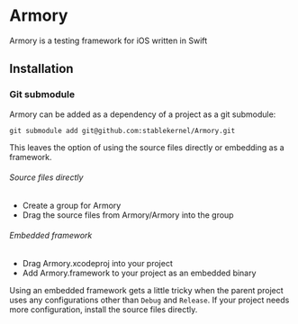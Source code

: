# Armory

Armory is a testing framework for iOS written in Swift

## Installation

### Git submodule

Armory can be added as a dependency of a project as a git submodule:

`git submodule add git@github.com:stablekernel/Armory.git`

This leaves the option of using the source files directly or embedding as a framework.

###### Source files directly
* Create a group for Armory
* Drag the source files from Armory/Armory into the group

###### Embedded framework  
* Drag Armory.xcodeproj into your project
* Add Armory.framework to your project as an embedded binary

Using an embedded framework gets a little tricky when the parent project uses any configurations other than `Debug` and `Release`. If your project needs more configuration, install the source files directly. 